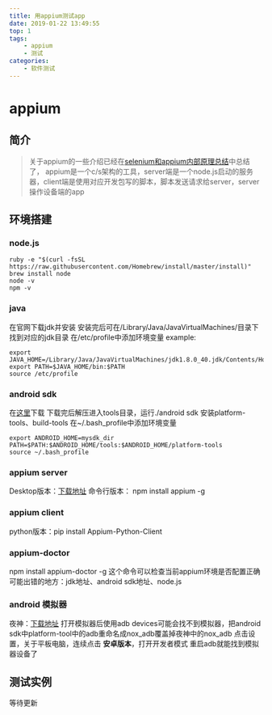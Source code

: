 ```yaml
---
title: 用appium测试app
date: 2019-01-22 13:49:55
top: 1
tags: 
	- appium
	- 测试
categories:
	- 软件测试
---
```

# appium
## 简介
> 关于appium的一些介绍已经在[selenium和appium内部原理总结](https://easythink.top/2019/01/21/selenium%E5%92%8Cappium%E5%86%85%E9%83%A8%E5%8E%9F%E7%90%86%E6%80%BB%E7%BB%93/)中总结了，
> appium是一个c/s架构的工具，server端是一个node.js启动的服务器，client端是使用对应开发包写的脚本，脚本发送请求给server，server操作设备端的app

## 环境搭建
### node.js
```
ruby -e "$(curl -fsSL https://raw.githubusercontent.com/Homebrew/install/master/install)"
brew install node
node -v
npm -v
```
### java
在官网下载jdk并安装
安装完后可在/Library/Java/JavaVirtualMachines/目录下找到对应的jdk目录
在/etc/profile中添加环境变量
example:
```
export JAVA_HOME=/Library/Java/JavaVirtualMachines/jdk1.8.0_40.jdk/Contents/Home
export PATH=$JAVA_HOME/bin:$PATH
source /etc/profile
```

### android sdk
在[这里](https://www.androiddevtools.cn/)下载
下载完后解压进入tools目录，运行./android sdk
安装platform-tools、build-tools
在~/.bash_profile中添加环境变量
```
export ANDROID_HOME=mysdk_dir
PATH=$PATH:$ANDROID_HOME/tools:$ANDROID_HOME/platform-tools
source ~/.bash_profile
```

### appium server
Desktop版本：[下载地址](https://github.com/appium/appium-desktop/releases)
命令行版本： npm install appium -g

### appium client
python版本：pip install Appium-Python-Client

### appium-doctor
npm install appium-doctor -g
这个命令可以检查当前appium环境是否配置正确
可能出错的地方：jdk地址、android sdk地址、node.js

### android 模拟器
夜神：[下载地址](https://www.yeshen.com/)
打开模拟器后使用adb devices可能会找不到模拟器，把android sdk中platform-tool中的adb重命名成nox_adb覆盖掉夜神中的nox_adb
点击设置，关于平板电脑，连续点击 **安卓版本**，打开开发者模式
重启adb就能找到模拟器设备了

## 测试实例
等待更新